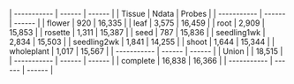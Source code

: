 
| ----------- | ------ | ------ |
| Tissue      | Ndata  | Probes |
| ----------- | ------ | ------ |
| flower      |   920  | 16,335 |
| leaf        | 3,575  | 16,459 |
| root        | 2,909  | 15,853 |
| rosette     | 1,311  | 15,387 |
| seed        |   787  | 15,836 |
| seedling1wk | 2,834  | 15,503 |
| seedling2wk | 1,841  | 14,255 |
| shoot       | 1,644  | 15,344 |
| wholeplant  | 1,017  | 15,567 |
| ----------- | ------ | ------ |
| Union       |        | 18,515 |
| ----------- | ------ | ------ |
| complete    | 16,838 | 16,366 |
| ----------- | ------ | ------ |


